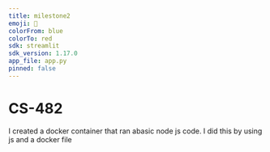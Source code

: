 ```yaml
---
title: milestone2
emoji: 👋
colorFrom: blue
colorTo: red
sdk: streamlit
sdk_version: 1.17.0
app_file: app.py
pinned: false
---
```


# CS-482

I created a docker container that ran abasic node js code. I did this by using js and a docker file 
